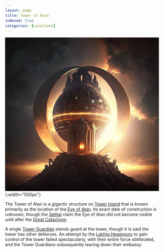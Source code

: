 ```yaml
---
layout: page
title: Tower of Atan
indexed: true
categories: [Locations]
---
```


![Tower of Atan](/locations/tower_of_atan.png){:width="500px"}

The Tower of Atan is a gigantic structure on [Tower Island](/locations/tower_island) that is known primarily as the location
of the [Eye of Atan](/items/eye_of_atan). Its exact date of construction is unknown, though the [Sethai](/nations/sethai_federation) claim
the Eye of Atan did not become visible until after the [Great Cataclysm](/history/great-cataclysm)

A single [Tower Guardian](/nations/tower-guardians) stands guard at the tower, though it is said the tower has other defences.
An attempt by the [Lakhta Hegemony](/nations/lakhta_hegemony) to gain control of the tower failed spectacularly, with their
entire force obliterated, and the Tower Guardians subsequently tearing down their embassy.